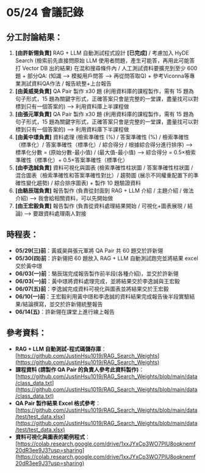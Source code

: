 # 05/24 會議記錄

## 分工討論結果：
1. **[由許新翎負責]** RAG + LLM 自動測試程式設計 **[已完成]** / 考慮加入 HyDE Search (檢索前先直接問原始 LLM 使用者問題，產生可能答，再用此可能答打 Vector DB 出的結果) 在混和搜尋條件內 / 人工測試資料要擴充到至少 600 題 + 部分QA: (知識 --> 模擬用戶問答 --> 再從問答取Q) + 參考Viconna等專業測試資料QA作法 / 報告統整+上台報告
2. **[由黃威昊負責]** QA Pair 製作 x30 題 (利用資料庫的課程製作，需有 15 題為句子形式，15 題為關鍵字形式，正確答案只會是完整的一堂課，盡量找可以對標到只有一個答案的) --> 利用資料庫上半課程做
3. **[由張元軍負責]** QA Pair 製作 x30 題 (利用資料庫的課程製作，需有 15 題為句子形式，15 題為關鍵字形式，正確答案只會是完整的一堂課，盡量找可以對標到只有一個答案的) --> 利用資料庫下半課程做
4. **[由黃中璟負責]** 資料處理 (檢索準確性 (%) / 答案準確性 (%) / 檢索準確性（標準化）/ 答案準確性（標準化）/ 綜合得分 / 根據綜合得分進行排序) --> 標準化分數 = (原始分數-最小值) / (最大值-最小值) --> 綜合得分 = 0.5×檢索準確性（標準化）+ 0.5×答案準確性（標準化）
5. **[由李逸誠負責]** 資料可視化與圖表 (檢索準確性柱狀圖 / 答案準確性柱狀圖 / 混合圖表（檢索準確性和答案準確性對比）/ 趨勢圖 (展示不同權重配置下的準確性變化趨勢) / 綜合排序圖表) + 製作 10 題驗證資料
6. **[由駱辰瑞負責]** 報告製作 (負責從封面到 RAG + LLM 介紹 / 主題介紹 / 做法介紹) --> 我會給相關資料，可以先開始做
7. **[由王宏毅負責]** 報告製作 (負責從資料處理結果開始 / 可視化+圖表展現 / 結論) --> 要跟資料處理兩人對接

## 時程表：
- **05/29(三)前**：黃威昊與張元軍將 QA Pair 共 60 題交於許新翎
- **05/30(四)前**：許新翎把 60 題放入 RAG + LLM 自動測試跑完並將結果 excel 交於黃中璟
- **06/03(一)前**：駱辰瑞完成報告製作前半段(各種介紹)，並交於許新翎
- **06/03(一)前**：黃中璟將資料處理完成，並將結果交於李逸誠與王宏毅
- **06/07(五)前**：李逸誠完成資料可視化與圖表並將結果交於王宏毅
- **06/10(一)前**：王宏毅利用黃中璟和李逸誠的資料結果完成報告後半段實驗結果/結論撰寫，並交於許新翎統整報告
- **06/14(五)**：許新翎在課堂上進行線上報告

## 參考資料：
- **RAG + LLM 自動測試-程式碼儲存庫**：[https://github.com/JustinHsu1019/RAG_Search_Weights](https://github.com/JustinHsu1019/RAG_Search_Weights)
- **課程資料 (請製作 QA Pair 的負責人參考此資料製作)**：[https://github.com/JustinHsu1019/RAG_Search_Weights/blob/main/data/class_data.txt](https://github.com/JustinHsu1019/RAG_Search_Weights/blob/main/data/class_data.txt)
- **QA Pair 製作結果 Excel 格式參考**：[https://github.com/JustinHsu1019/RAG_Search_Weights/blob/main/data/test/test_data.xlsx](https://github.com/JustinHsu1019/RAG_Search_Weights/blob/main/data/test/test_data.xlsx)
- **資料可視化與圖表的範例程式**：[https://colab.research.google.com/drive/1xxJYxCp3WO7PlU8oqknemf20dR3ee9J3?usp=sharing](https://colab.research.google.com/drive/1xxJYxCp3WO7PlU8oqknemf20dR3ee9J3?usp=sharing)
